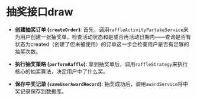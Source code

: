 # 抽奖接口draw
-   **创建抽奖订单 (`createOrder`)**: 首先，调用`raffleActivityPartakeService`来为用户创建一张抽奖单。检查活动状态和是或否再活动日期内——查询是否有状态为created（创建了但未被使用）的订单这一步会检查用户是否有足够的抽奖次数。
 
    
-   **执行抽奖策略 (`performRaffle`)**: 拿到抽奖单后，调用`raffleStrategy`来执行核心的抽奖算法，决定用户中了什么奖。
    
-   **保存中奖记录 (`saveUserAwardRecord`)**: 抽奖成功后，调用`awardService`将中奖记录保存到数据库。
<!--stackedit_data:
eyJoaXN0b3J5IjpbMTU2OTExMzc2MV19
-->